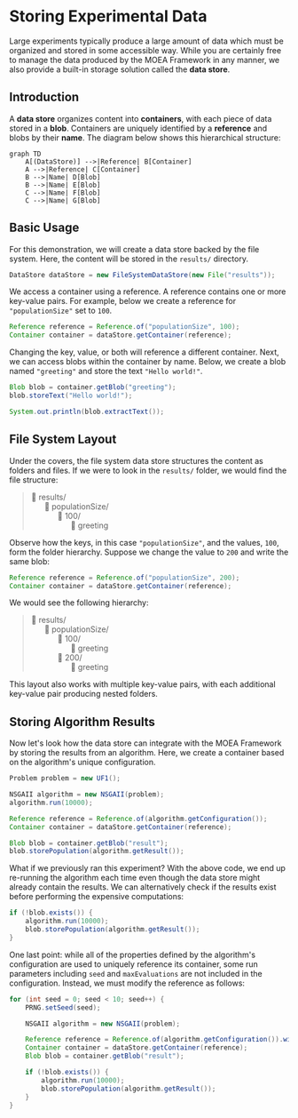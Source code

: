# Storing Experimental Data

Large experiments typically produce a large amount of data which must be organized and stored in some accessible way.
While you are certainly free to manage the data produced by the MOEA Framework in any manner, we also provide a
built-in storage solution called the **data store**.

## Introduction

A **data store** organizes content into **containers**, with each piece of data stored in a **blob**.  Containers are
uniquely identified by a **reference** and blobs by their **name**.  The diagram below shows this hierarchical
structure:

```mermaid
graph TD
    A[(DataStore)] -->|Reference| B[Container]
    A -->|Reference| C[Container]
    B -->|Name| D[Blob]
    B -->|Name| E[Blob]
    C -->|Name| F[Blob]
    C -->|Name| G[Blob]
```

## Basic Usage

For this demonstration, we will create a data store backed by the file system.  Here, the content will be stored in the
`results/` directory.

<!-- java:test/org/moeaframework/snippet/DataStoreSnippet.java [datastore-create] -->

```java
DataStore dataStore = new FileSystemDataStore(new File("results"));
```

We access a container using a reference.  A reference contains one or more key-value pairs.  For example, below we
create a reference for `"populationSize"` set to `100`.

<!-- java:test/org/moeaframework/snippet/DataStoreSnippet.java [datastore-container] -->

```java
Reference reference = Reference.of("populationSize", 100);
Container container = dataStore.getContainer(reference);
```

Changing the key, value, or both will reference a different container.  Next, we can access blobs within the container
by name.  Below, we create a blob named `"greeting"` and store the text `"Hello world!"`.

<!-- java:test/org/moeaframework/snippet/DataStoreSnippet.java [datastore-blob] -->

```java
Blob blob = container.getBlob("greeting");
blob.storeText("Hello world!");

System.out.println(blob.extractText());
```

## File System Layout

Under the covers, the file system data store structures the content as folders and files.  If we were to look in the
`results/` folder, we would find the file structure:

> :file_folder: results/ <br/>
> &nbsp; &nbsp; &nbsp; :file_folder: populationSize/ <br/>
> &nbsp; &nbsp; &nbsp; &nbsp; &nbsp; &nbsp; :file_folder: 100/ <br/>
> &nbsp; &nbsp; &nbsp; &nbsp; &nbsp; &nbsp; &nbsp; &nbsp; &nbsp; :page_facing_up: greeting

Observe how the keys, in this case `"populationSize"`, and the values, `100`, form the folder hierarchy.  Suppose we
change the value to `200` and write the same blob:

<!-- java:test/org/moeaframework/snippet/DataStoreSnippet.java [datastore-layout] -->

```java
Reference reference = Reference.of("populationSize", 200);
Container container = dataStore.getContainer(reference);
```

We would see the following hierarchy:

> :file_folder: results/ <br/>
> &nbsp; &nbsp; &nbsp; :file_folder: populationSize/ <br/>
> &nbsp; &nbsp; &nbsp; &nbsp; &nbsp; &nbsp; :file_folder: 100/ <br/>
> &nbsp; &nbsp; &nbsp; &nbsp; &nbsp; &nbsp; &nbsp; &nbsp; &nbsp; :page_facing_up: greeting <br/>
> &nbsp; &nbsp; &nbsp; &nbsp; &nbsp; &nbsp; :file_folder: 200/ <br/>
> &nbsp; &nbsp; &nbsp; &nbsp; &nbsp; &nbsp; &nbsp; &nbsp; &nbsp; :page_facing_up: greeting

This layout also works with multiple key-value pairs, with each additional key-value pair producing nested folders.

## Storing Algorithm Results

Now let's look how the data store can integrate with the MOEA Framework by storing the results from an algorithm.
Here, we create a container based on the algorithm's unique configuration.

<!-- java:test/org/moeaframework/snippet/DataStoreSnippet.java [datastore-algorithm] -->

```java
Problem problem = new UF1();

NSGAII algorithm = new NSGAII(problem);
algorithm.run(10000);

Reference reference = Reference.of(algorithm.getConfiguration());
Container container = dataStore.getContainer(reference);

Blob blob = container.getBlob("result");
blob.storePopulation(algorithm.getResult());
```

What if we previously ran this experiment?  With the above code, we end up re-running the algorithm each time even
though the data store might already contain the results.  We can alternatively check if the results exist before
performing the expensive computations:

<!-- java:test/org/moeaframework/snippet/DataStoreSnippet.java [datastore-exists] -->

```java
if (!blob.exists()) {
    algorithm.run(10000);
    blob.storePopulation(algorithm.getResult());
}
```

One last point: while all of the properties defined by the algorithm's configuration are used to uniquely reference
its container, some run parameters including `seed` and `maxEvaluations` are not included in the configuration.  Instead,
we must modify the reference as follows:

<!-- java:test/org/moeaframework/snippet/DataStoreSnippet.java [datastore-seeds] -->

```java
for (int seed = 0; seed < 10; seed++) {
    PRNG.setSeed(seed);

    NSGAII algorithm = new NSGAII(problem);

    Reference reference = Reference.of(algorithm.getConfiguration()).with("seed", seed);
    Container container = dataStore.getContainer(reference);
    Blob blob = container.getBlob("result");

    if (!blob.exists()) {
        algorithm.run(10000);
        blob.storePopulation(algorithm.getResult());
    }
}
```

